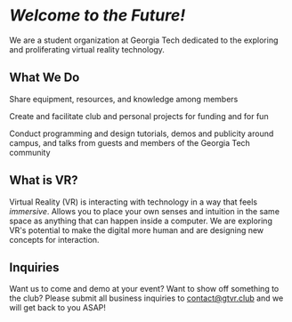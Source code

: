 # _Welcome to the Future!_

 We are a student organization at Georgia Tech dedicated to the exploring and proliferating virtual reality technology.

## What We Do

Share equipment, resources, and knowledge among members

Create and facilitate club and personal projects for funding and for fun

Conduct programming and design tutorials, demos and publicity around campus, and talks from guests and members of the Georgia Tech community

## What is VR?

Virtual Reality (VR) is interacting with technology in a way that feels _immersive_.  Allows you to place your own senses and intuition in the same space as anything that can happen inside a computer.  We are exploring VR's potential to make the digital more human and are designing new concepts for interaction.

## Inquiries

Want us to come and demo at your event?  Want to show off something to the club?  Please submit all business inquiries to <contact@gtvr.club> and we will get back to you ASAP!
